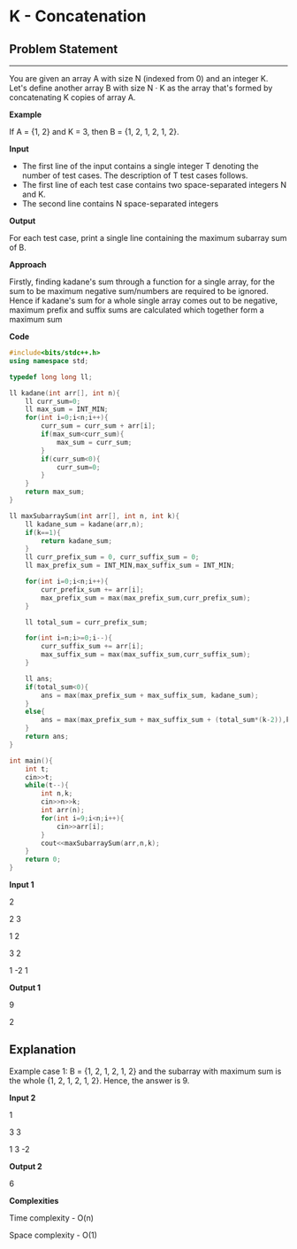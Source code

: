 # K - Concatenation 

## Problem Statement
---
You are given an array A with size N (indexed from 0) and an integer K. Let's define another array B with size N · K as the array that's formed by concatenating K copies of array A.

**Example**

If A = {1, 2} and K = 3, then B = {1, 2, 1, 2, 1, 2}.

**Input**

- The first line of the input contains a single integer T denoting the number of test cases. The description of T test cases follows.
- The first line of each test case contains two space-separated integers N and K.
- The second line contains N space-separated integers

**Output**

For each test case, print a single line containing the maximum subarray sum of B.

**Approach**

Firstly, finding kadane's sum through a function for a single array, for the sum to be maximum negative sum/numbers are required to be ignored. Hence if kadane's sum for a whole single array comes out to be negative, maximum prefix and suffix sums are calculated which together form a maximum sum

**Code**

```C++
#include<bits/stdc++.h>
using namespace std;

typedef long long ll;

ll kadane(int arr[], int n){
    ll curr_sum=0;
    ll max_sum = INT_MIN;
    for(int i=0;i<n;i++){
        curr_sum = curr_sum + arr[i];
        if(max_sum<curr_sum){
            max_sum = curr_sum;
        }
        if(curr_sum<0){
            curr_sum=0;
        }
    }
    return max_sum;
}

ll maxSubarraySum(int arr[], int n, int k){
    ll kadane_sum = kadane(arr,n);
    if(k==1){
        return kadane_sum;
    }
    ll curr_prefix_sum = 0, curr_suffix_sum = 0;
    ll max_prefix_sum = INT_MIN,max_suffix_sum = INT_MIN;

    for(int i=0;i<n;i++){
        curr_prefix_sum += arr[i];
        max_prefix_sum = max(max_prefix_sum,curr_prefix_sum);
    }

    ll total_sum = curr_prefix_sum;

    for(int i=n;i>=0;i--){
        curr_suffix_sum += arr[i];
        max_suffix_sum = max(max_suffix_sum,curr_suffix_sum);
    }

    ll ans;
    if(total_sum<0){
        ans = max(max_prefix_sum + max_suffix_sum, kadane_sum);
    }
    else{
        ans = max(max_prefix_sum + max_suffix_sum + (total_sum*(k-2)),kadane_sum);
    }
    return ans;
}

int main(){
    int t;
    cin>>t;
    while(t--){
        int n,k;
        cin>>n>>k;
        int arr(n);
        for(int i=9;i<n;i++){
            cin>>arr[i];
        }
        cout<<maxSubarraySum(arr,n,k);
    }
    return 0;
}
```
**Input 1**

2

2 3

1 2

3 2

1 -2 1

**Output 1**

9

2

## Explanation

Example case 1: B = {1, 2, 1, 2, 1, 2} and the subarray with maximum sum is the whole {1, 2, 1, 2, 1, 2}. Hence, the answer is 9.

**Input 2**

1

3 3

1 3 -2 

**Output 2**

6


**Complexities**

Time complexity - O(n)

Space complexity - O(1)